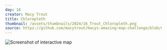 ```yaml
---
day: 16
creator: Macy Trout
title: Chloropleth
thumbnail: /assets/thumbnails/2024/16_Trout_Chloropleth.png
source: https://github.com/macytrout/macys-amazing-map-challenge/blob/main/day%2016/chloropleth.Rmd
---
```



![Screenshot of interactive map](assets/thumbnails/16_Trout_Chloropleth.png)
